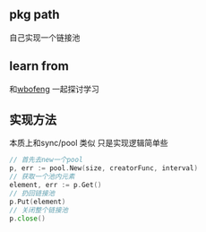 ## pkg path
自己实现一个链接池

## learn from
和[wbofeng](https://github.com/flutterWang) 一起探讨学习  

## 实现方法
本质上和sync/pool 类似
只是实现逻辑简单些
```go
// 首先去new一个pool
p, err := pool.New(size, creatorFunc, interval)
// 获取一个池内元素
element, err := p.Get()
// 扔回链接池
p.Put(element)
// 关闭整个链接池
p.close()
```
